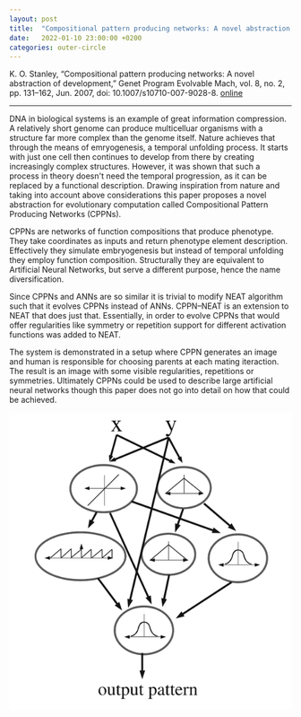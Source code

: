 ```yaml
---
layout: post
title:  "Compositional pattern producing networks: A novel abstraction of development"
date:   2022-01-10 23:00:00 +0200
categories: outer-circle
---
```


K. O. Stanley, “Compositional pattern producing networks: A novel abstraction of development,” Genet Program Evolvable Mach, vol. 8, no. 2, pp. 131–162, Jun. 2007, doi: 10.1007/s10710-007-9028-8. [online](http://link.springer.com/10.1007/s10710-007-9028-8)

***

DNA in biological systems is an example of great information compression. A relatively short genome can produce multicelluar organisms with a structure far more complex than the genome itself. Nature achieves that through the means of emryogenesis, a temporal unfolding process. It starts with just one cell then continues to develop from there by creating increasingly complex structures. However, it was shown that such a process in theory doesn't need the temporal progression, as it can be replaced by a functional description. Drawing inspiration from nature and taking into account above considerations this paper proposes a novel abstraction for evolutionary computation called Compositional Pattern Producing Networks (CPPNs).

CPPNs are networks of function compositions that produce phenotype. They take coordinates as inputs and return phenotype element description. Effectively they simulate embryogenesis but instead of temporal unfolding they employ function composition. Structurally they are equivalent to Artificial Neural Networks, but serve a different purpose, hence the name diversification.

Since CPPNs and ANNs are so similar it is trivial to modify NEAT algorithm such that it evolves CPPNs instead of ANNs. CPPN–NEAT is an extension to NEAT that does just that. Essentially, in order to evolve CPPNs that would offer regularities like symmetry or repetition support for different activation functions was added to NEAT.

The system is demonstrated in a setup where CPPN generates an image and human is responsible for choosing parents at each mating iteraction. The result is an image with some visible regularities, repetitions or symmetries. Ultimately CPPNs could be used to describe large artificial neural networks though this paper does not go into detail on how that could be achieved.


![Compositional pattern producing networks: A novel abstraction of development](/assets/compositional-pattern-producing-networks-a-novel-abstraction-of-development.png)